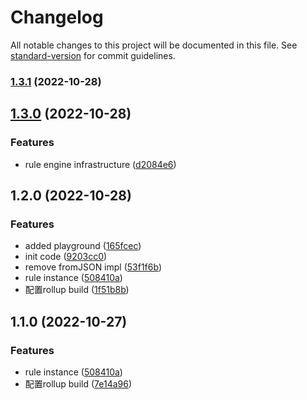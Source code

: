 # Changelog

All notable changes to this project will be documented in this file. See [standard-version](https://github.com/conventional-changelog/standard-version) for commit guidelines.

### [1.3.1](https://github.com/branlice/js-rule-2/compare/release-20221028-v1.3.0...release-20221028-v1.3.1) (2022-10-28)

## [1.3.0](https://github.com/branlice/js-rule-2/compare/release-20221028-v1.2.0...release-20221028-v1.3.0) (2022-10-28)


### Features

* rule engine infrastructure ([d2084e6](https://github.com/branlice/js-rule-2/commit/d2084e6c490003bcd3902c6ae8519e8ad0eed99a))

## 1.2.0 (2022-10-28)


### Features

* added playground ([165fcec](https://github.com/branlice/js-rule-2/commit/165fcec0d2a070b0e192755fc72fcb1360661ead))
* init code ([9203cc0](https://github.com/branlice/js-rule-2/commit/9203cc02ede9989072b6f209ce294ff11bfadb66))
* remove fromJSON impl ([53f1f6b](https://github.com/branlice/js-rule-2/commit/53f1f6b55ece8218bf8602e938795fa10dd667c3))
* rule instance ([508410a](https://github.com/branlice/js-rule-2/commit/508410a811e3f073a63585f703b73c802618130c))
* 配置rollup build ([1f51b8b](https://github.com/branlice/js-rule-2/commit/1f51b8bd625754b4d871fb446ddb20c411d54820))

## 1.1.0 (2022-10-27)


### Features

* rule instance ([508410a](https://github.com/branlice/js-rule-2/commit/508410a811e3f073a63585f703b73c802618130c))
* 配置rollup build ([7e14a96](https://github.com/branlice/js-rule-2/commit/7e14a96198dd7c04431cda53fa268030c02f5ec9))
